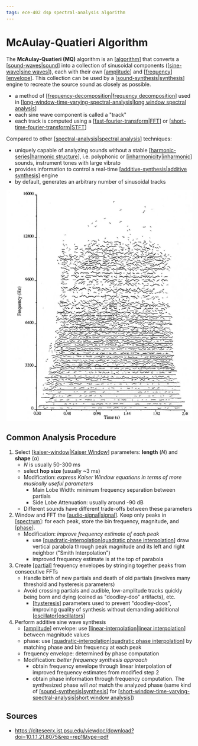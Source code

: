 ```yaml
---
tags: ece-402 dsp spectral-analysis algorithm
---
```


# McAulay-Quatieri Algorithm

The **McAulay-Quatieri (MQ)** algorithm is an [[algorithm]] that converts a [[sound-waves|sound]] into a collection of sinusoidal components ([[sine-wave|sine waves]]), each with their own [[amplitude]] and [[frequency]] [[envelope]]. This collection can be used by a [[sound-synthesis|synthesis]] engine to recreate the source sound as closely as possible.

- a method of [[frequency-decomposition|frequency decomposition]] used in [[long-window-time-varying-spectral-analysis|long window spectral analysis]]
- each sine wave component is called a "track"
- each track is computed using a [[fast-fourier-transform|FFT]] or [[short-time-fourier-transform|STFT]]

Compared to other [[spectral-analysis|spectral analysis]] techniques:

- uniquely capable of analyzing sounds without a stable [[harmonic-series|harmonic structure]], i.e. polyphonic or [[inharmonicity|inharmonic]] sounds, instrument tones with large vibrato
- provides information to control a real-time [[additive-synthesis|additive synthesis]] engine
- by default, generates an arbitrary number of sinusoidal tracks

![MQ Graph](../public/attachments/mcaulay-quatieri-graph.png)

## Common Analysis Procedure

1. Select [[kaiser-window|Kaiser Window]] parameters: **length** ($N$) and **shape** ($\alpha$)
   - $N$ is usually 50-300 ms
   - select **hop size** (usually ~3 ms)
   - Modification: _express Kaiser Window equations in terms of more musically useful parameters_
     - Main Lobe Width: minimum frequency separation between partials
     - Side Lobe Attenuation: usually around -90 dB
   - Different sounds have different trade-offs between these parameters
2. Window and FFT the [[audio-signal|signal]]. Keep only peaks in [[spectrum]]: for each peak, store the bin frequency, magnitude, and [[phase]].
   - Modification: _improve frequency estimate of each peak_
     - use [[quadratic-interpolation|quadratic phase interpolation]] draw vertical parabola through peak magnitude and its left and right neighbor ("Smith Interpolation")
     - improved frequency estimate is at the top of parabola
3. Create [[partial]] frequency envelopes by stringing together peaks from consecutive FFTs
   - Handle birth of new partials and death of old partials (involves many threshold and hysteresis parameters)
   - Avoid crossing partials and audible, low-amplitude tracks quickly being born and dying (coined as "doodley-doo" artifacts), etc.
     - [[hysteresis]] parameters used to prevent "doodley-doos", improving quality of synthesis without demanding additional [[oscillator|oscillators]]
4. Perform additive sine wave synthesis
   - [[amplitude]] envelope: use [[linear-interpolation|linear interpolation]] between magnitude values
   - phase: use [[quadratic-interpolation|quadratic phase interpolation]] by matching phase and bin frequency at each peak
   - frequency envelope: determined by phase computation
   - Modification: _better frequency synthesis approach_
     - obtain frequency envelope through linear interpolation of improved frequency estimates from modified step 2
     - obtain phase information through frequency computation. The synthesized phase will _not_ match the analyzed phase (same kind of [[sound-synthesis|synthesis]] for [[short-window-time-varying-spectral-analysis|short window analysis]])

## Sources

- <https://citeseerx.ist.psu.edu/viewdoc/download?doi=10.1.1.21.8075&rep=rep1&type=pdf>

[//begin]: # "Autogenerated link references for markdown compatibility"
[algorithm]: algorithm "Algorithm"
[sound-waves|sound]: sound-waves "Sound Waves"
[sine-wave|sine waves]: sine-wave "Sine wave"
[amplitude]: amplitude "Amplitude"
[frequency]: frequency "Frequency"
[envelope]: envelope "Envelope"
[sound-synthesis|synthesis]: sound-synthesis "Sound Synthesis"
[frequency-decomposition|frequency decomposition]: frequency-decomposition "Frequency Decomposition"
[long-window-time-varying-spectral-analysis|long window spectral analysis]: long-window-time-varying-spectral-analysis "Long Window Time-Varying Spectral Analysis"
[fast-fourier-transform|FFT]: fast-fourier-transform "Fast Fourier Transform"
[short-time-fourier-transform|STFT]: short-time-fourier-transform "Short-time Fourier Transform"
[spectral-analysis|spectral analysis]: spectral-analysis "Spectral Analysis"
[harmonic-series|harmonic structure]: harmonic-series "Harmonic Series"
[inharmonicity|inharmonic]: inharmonicity "Inharmonicity"
[additive-synthesis|additive synthesis]: additive-synthesis "Additive Synthesis"
[kaiser-window|Kaiser Window]: kaiser-window "Kaiser Window"
[audio-signal|signal]: audio-signal "Audio Signal"
[spectrum]: spectrum "Spectrum"
[phase]: phase "Phase"
[quadratic-interpolation|quadratic phase interpolation]: quadratic-interpolation "Quadratic Interpolation"
[partial]: partial "Partial"
[hysteresis]: hysteresis "Hysteresis"
[oscillator|oscillators]: oscillator "Oscillator"
[linear-interpolation|linear interpolation]: linear-interpolation "Linear Interpolation"
[short-window-time-varying-spectral-analysis|short window analysis]: short-window-time-varying-spectral-analysis "Short Window Time-Varying Spectral Analysis"
[//end]: # "Autogenerated link references"
